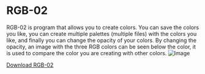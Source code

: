 # RGB-02
RGB-02 is program that allows you to create colors.
You can save the colors you like, you can create multiple palettes
(multiple files) with the colors you like, and finally you can
change the opacity of your colors. By changing the opacity,
an image with the three RGB colors can be seen below the color,
it is used to compare the color you are creating with other colors.
![Image](rgb2imm.png "icon")


[Download RGB-02](https://github.com/AbdullahXPlab/POWER-KI-APPS/raw/main/RGB/RGB-02.pwk)

